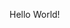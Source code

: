 <html>
  <head>
    <title>a7mand</title>
    <!-- <meta http-equiv="refresh" content="0.1; url='https://a7mand.github.io/'" /> -->
  </head>
  <body>
    <p>Hello World!</p>
    <!-- <p>Please follow <a href="https://a7mand.github.io/home">this link</a>.</p> -->
  </body>
</html>
